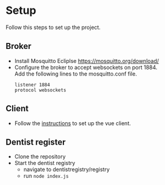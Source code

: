 # Setup
Follow this steps to set up the project.
 
## Broker
- Install Mosquitto Ecliplse 
https://mosquitto.org/download/
- Configure the broker to accept websockets on port 1884.  
  Add the following lines to the mosquitto.conf file.
  ```
  listener 1884
  protocol websockets
  ```
 
## Client
- Follow the [instructions](https://git.chalmers.se/courses/dit355/2020/group-2/client/-/blob/master/README.md) to set up the vue client.
 
## Dentist register
- Clone the repository
- Start the dentist registry
    - navigate to dentistregistry/registry
    - run ```node index.js```
